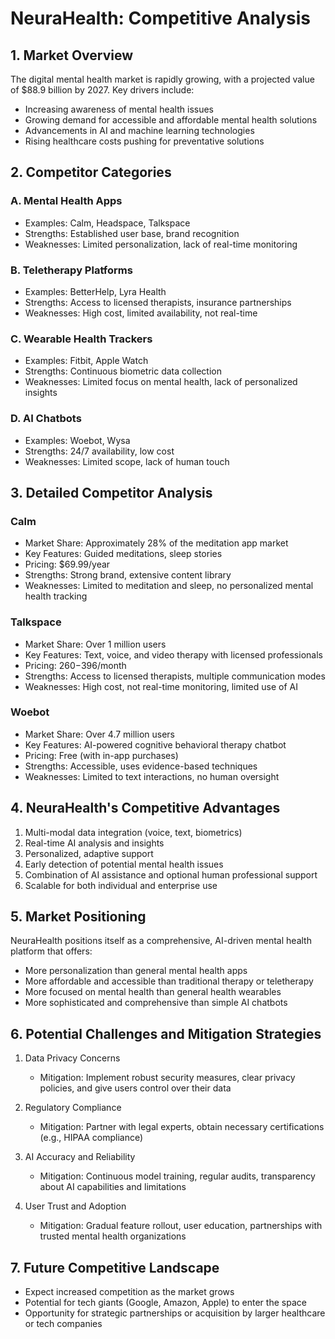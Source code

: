 # NeuraHealth: Competitive Analysis

## 1. Market Overview

The digital mental health market is rapidly growing, with a projected value of $88.9 billion by 2027. Key drivers include:
- Increasing awareness of mental health issues
- Growing demand for accessible and affordable mental health solutions
- Advancements in AI and machine learning technologies
- Rising healthcare costs pushing for preventative solutions

## 2. Competitor Categories

### A. Mental Health Apps
- Examples: Calm, Headspace, Talkspace
- Strengths: Established user base, brand recognition
- Weaknesses: Limited personalization, lack of real-time monitoring

### B. Teletherapy Platforms
- Examples: BetterHelp, Lyra Health
- Strengths: Access to licensed therapists, insurance partnerships
- Weaknesses: High cost, limited availability, not real-time

### C. Wearable Health Trackers
- Examples: Fitbit, Apple Watch
- Strengths: Continuous biometric data collection
- Weaknesses: Limited focus on mental health, lack of personalized insights

### D. AI Chatbots
- Examples: Woebot, Wysa
- Strengths: 24/7 availability, low cost
- Weaknesses: Limited scope, lack of human touch

## 3. Detailed Competitor Analysis

### Calm
- Market Share: Approximately 28% of the meditation app market
- Key Features: Guided meditations, sleep stories
- Pricing: $69.99/year
- Strengths: Strong brand, extensive content library
- Weaknesses: Limited to meditation and sleep, no personalized mental health tracking

### Talkspace
- Market Share: Over 1 million users
- Key Features: Text, voice, and video therapy with licensed professionals
- Pricing: $260-$396/month
- Strengths: Access to licensed therapists, multiple communication modes
- Weaknesses: High cost, not real-time monitoring, limited use of AI

### Woebot
- Market Share: Over 4.7 million users
- Key Features: AI-powered cognitive behavioral therapy chatbot
- Pricing: Free (with in-app purchases)
- Strengths: Accessible, uses evidence-based techniques
- Weaknesses: Limited to text interactions, no human oversight

## 4. NeuraHealth's Competitive Advantages

1. Multi-modal data integration (voice, text, biometrics)
2. Real-time AI analysis and insights
3. Personalized, adaptive support
4. Early detection of potential mental health issues
5. Combination of AI assistance and optional human professional support
6. Scalable for both individual and enterprise use

## 5. Market Positioning

NeuraHealth positions itself as a comprehensive, AI-driven mental health platform that offers:
- More personalization than general mental health apps
- More affordable and accessible than traditional therapy or teletherapy
- More focused on mental health than general health wearables
- More sophisticated and comprehensive than simple AI chatbots

## 6. Potential Challenges and Mitigation Strategies

1. Data Privacy Concerns
   - Mitigation: Implement robust security measures, clear privacy policies, and give users control over their data

2. Regulatory Compliance
   - Mitigation: Partner with legal experts, obtain necessary certifications (e.g., HIPAA compliance)

3. AI Accuracy and Reliability
   - Mitigation: Continuous model training, regular audits, transparency about AI capabilities and limitations

4. User Trust and Adoption
   - Mitigation: Gradual feature rollout, user education, partnerships with trusted mental health organizations

## 7. Future Competitive Landscape

- Expect increased competition as the market grows
- Potential for tech giants (Google, Amazon, Apple) to enter the space
- Opportunity for strategic partnerships or acquisition by larger healthcare or tech companies

